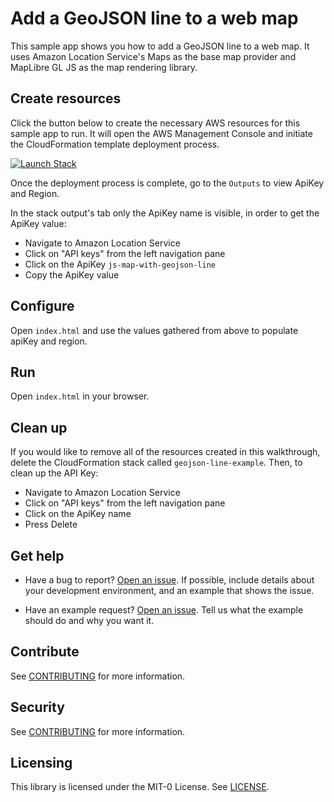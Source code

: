 # Add a GeoJSON line to a web map

This sample app shows you how to add a GeoJSON line to a web map. It uses Amazon Location Service's Maps as the base map provider and MapLibre GL JS as the map rendering library.

## Create resources

Click the button below to create the necessary AWS resources for this sample app to run. It will open the AWS Management Console and initiate the CloudFormation template deployment process.

<!-- TODO: templateUrl needs to be updated with the correct template -->

[![Launch Stack](https://amazon-location-cloudformation-templates.s3.us-west-2.amazonaws.com/cfn-launch-stack-button.svg)](https://console.aws.amazon.com/cloudformation/home?#/stacks/quickcreate?stackName=geojson-line-example&templateURL=https://amazon-location-cloudformation-templates.s3.us-west-2.amazonaws.com/samples/web-js-map-with-geojson-line/template.yml)

Once the deployment process is complete, go to the `Outputs` to view ApiKey and Region.

In the stack output's tab only the ApiKey name is visible, in order to get the ApiKey value:
- Navigate to Amazon Location Service
- Click on "API keys" from the left navigation pane
- Click on the ApiKey `js-map-with-geojson-line`
- Copy the ApiKey value

## Configure

Open `index.html` and use the values gathered from above to populate apiKey and region.

## Run

Open `index.html` in your browser.

## Clean up

If you would like to remove all of the resources created in this walkthrough,
delete the CloudFormation stack called `geojson-line-example`. Then, to clean up the API Key:
- Navigate to Amazon Location Service
- Click on "API keys" from the left navigation pane
- Click on the ApiKey name
- Press Delete

## Get help

- Have a bug to report? [Open an issue](https://github.com/aws-geospatial/amazon-location-samples-js/issues/new). If possible, include details about your development environment, and an example that shows the issue.

- Have an example request? [Open an issue](https://github.com/aws-geospatial/amazon-location-samples-js/issues/new). Tell us what the example should do and why you want it.

## Contribute

See [CONTRIBUTING](../CONTRIBUTING.md) for more information.

## Security

See [CONTRIBUTING](../CONTRIBUTING.md#security-issue-notifications) for more information.

## Licensing

This library is licensed under the MIT-0 License. See [LICENSE](../LICENSE).
